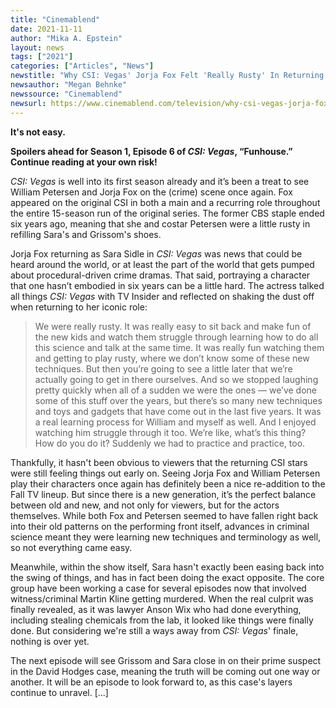 ```yaml
---
title: "Cinemablend"
date: 2021-11-11
author: "Mika A. Epstein"
layout: news
tags: ["2021"]
categories: ["Articles", "News"]
newstitle: "Why CSI: Vegas' Jorja Fox Felt 'Really Rusty' In Returning To CBS As Sara Sidle"
newsauthor: "Megan Behnke"
newssource: "Cinemablend"
newsurl: https://www.cinemablend.com/television/why-csi-vegas-jorja-fox-felt-really-rusty-in-returning-to-cbs-as-sara-sidle
---
```


**It's not easy.**

**Spoilers ahead for Season 1, Episode 6 of _CSI: Vegas_, “Funhouse.” Continue reading at your own risk!**

_CSI: Vegas_ is well into its first season already and it’s been a treat to see William Petersen and Jorja Fox on the (crime) scene once again. Fox appeared on the original CSI in both a main and a recurring role throughout the entire 15-season run of the original series. The former CBS staple ended six years ago, meaning that she and costar Petersen were a little rusty in refilling Sara's and Grissom's shoes.

Jorja Fox returning as Sara Sidle in _CSI: Vegas_ was news that could be heard around the world, or at least the part of the world that gets pumped about procedural-driven crime dramas. That said, portraying a character that one hasn’t embodied in six years can be a little hard. The actress talked all things _CSI: Vegas_ with TV Insider and reflected on shaking the dust off when returning to her iconic role:

> We were really rusty. It was really easy to sit back and make fun of the new kids and watch them struggle through learning how to do all this science and talk at the same time. It was really fun watching them and getting to play rusty, where we don’t know some of these new techniques. But then you’re going to see a little later that we’re actually going to get in there ourselves. And so we stopped laughing pretty quickly when all of a sudden we were the ones — we’ve done some of this stuff over the years, but there’s so many new techniques and toys and gadgets that have come out in the last five years. It was a real learning process for William and myself as well. And I enjoyed watching him struggle through it too. We’re like, what’s this thing? How do you do it? Suddenly we had to practice and practice, too.

Thankfully, it hasn't been obvious to viewers that the returning CSI stars were still feeling things out early on. Seeing Jorja Fox and William Petersen play their characters once again has definitely been a nice re-addition to the Fall TV lineup. But since there is a new generation, it’s the perfect balance between old and new, and not only for viewers, but for the actors themselves. While both Fox and Petersen seemed to have fallen right back into their old patterns on the performing front itself, advances in criminal science meant they were learning new techniques and terminology as well, so not everything came easy.

Meanwhile, within the show itself, Sara hasn't exactly been easing back into the swing of things, and has in fact been doing the exact opposite. The core group have been working a case for several episodes now that involved witness/criminal Martin Kline getting murdered. When the real culprit was finally revealed, as it was lawyer Anson Wix who had done everything, including stealing chemicals from the lab, it looked like things were finally done. But considering we're still a ways away from _CSI: Vegas_' finale, nothing is over yet.

The next episode will see Grissom and Sara close in on their prime suspect in the David Hodges case, meaning the truth will be coming out one way or another. It will be an episode to look forward to, as this case's layers continue to unravel. [...]
